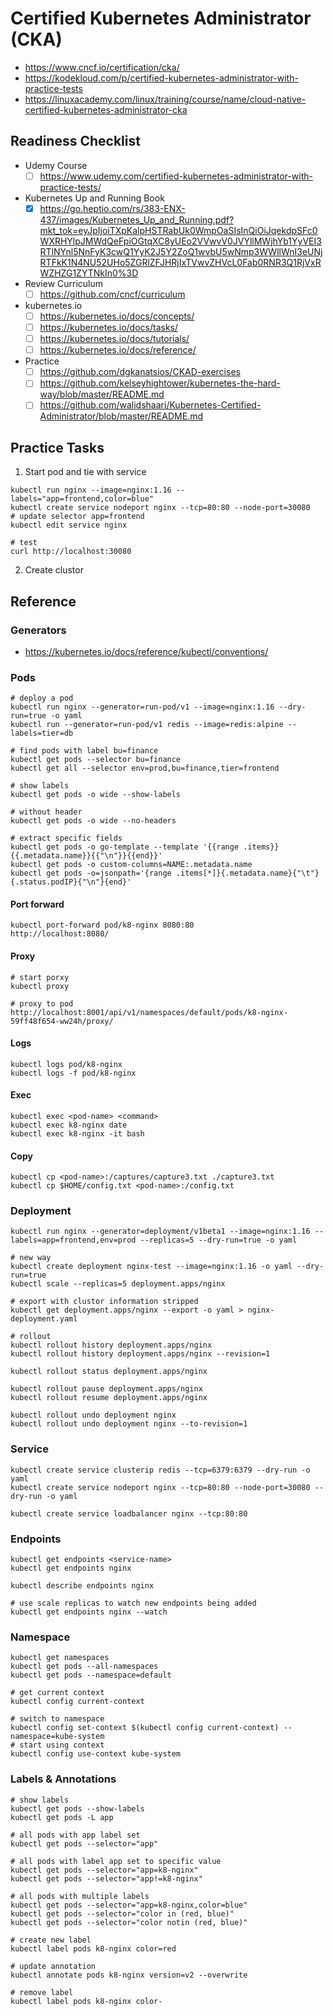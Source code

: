 # Certified Kubernetes Administrator (CKA)

* https://www.cncf.io/certification/cka/
* https://kodekloud.com/p/certified-kubernetes-administrator-with-practice-tests
* https://linuxacademy.com/linux/training/course/name/cloud-native-certified-kubernetes-administrator-cka

## Readiness Checklist
* Udemy Course
  * [ ] https://www.udemy.com/certified-kubernetes-administrator-with-practice-tests/
* Kubernetes Up and Running Book
  * [x] https://go.heptio.com/rs/383-ENX-437/images/Kubernetes_Up_and_Running.pdf?mkt_tok=eyJpIjoiTXpKalpHSTRabUk0WmpOaSIsInQiOiJqekdpSFc0WXRHYlpJMWdQeFpiOGtqXC8yUEo2VVwvV0JVYllMWjhYb1YyVEI3RTlNYnl5NnFyK3cwQ1YyK2J5Y2ZoQ1wvbU5wNmp3WWllWnI3eUNjRTFkK1N4NU52UHo5ZGRlZFJHRjIxTVwvZHVcL0Fab0RNR3Q1RjVxRWZHZG1ZYTNkIn0%3D
* Review Curriculum 
  * [ ] https://github.com/cncf/curriculum
* kubernetes.io
  * [ ] https://kubernetes.io/docs/concepts/
  * [ ] https://kubernetes.io/docs/tasks/
  * [ ] https://kubernetes.io/docs/tutorials/
  * [ ] https://kubernetes.io/docs/reference/
* Practice
  * [ ] https://github.com/dgkanatsios/CKAD-exercises
  * [ ] https://github.com/kelseyhightower/kubernetes-the-hard-way/blob/master/README.md
  * [ ] https://github.com/walidshaari/Kubernetes-Certified-Administrator/blob/master/README.md

## Practice Tasks
1. Start pod and tie with service
```
kubectl run nginx --image=nginx:1.16 --labels="app=frontend,color=blue"
kubectl create service nodeport nginx --tcp=80:80 --node-port=30080
# update selector app=frontend
kubectl edit service nginx

# test
curl http://localhost:30080
```
2. Create clustor

## Reference
### Generators
* https://kubernetes.io/docs/reference/kubectl/conventions/

### Pods
```
# deploy a pod
kubectl run nginx --generator=run-pod/v1 --image=nginx:1.16 --dry-run=true -o yaml
kubectl run --generator=run-pod/v1 redis --image=redis:alpine --labels=tier=db

# find pods with label bu=finance
kubectl get pods --selector bu=finance
kubectl get all --selector env=prod,bu=finance,tier=frontend

# show labels
kubectl get pods -o wide --show-labels

# without header
kubectl get pods -o wide --no-headers

# extract specific fields
kubectl get pods -o go-template --template '{{range .items}}{{.metadata.name}}{{"\n"}}{{end}}'
kubectl get pods -o custom-columns=NAME:.metadata.name
kubectl get pods -o=jsonpath='{range .items[*]}{.metadata.name}{"\t"}{.status.podIP}{"\n"}{end}'
```

#### Port forward
```
kubectl port-forward pod/k8-nginx 8080:80
http://localhost:8080/
```

#### Proxy
```
# start porxy
kubectl proxy

# proxy to pod
http://localhost:8001/api/v1/namespaces/default/pods/k8-nginx-59ff48f654-ww24h/proxy/
```

#### Logs
```
kubectl logs pod/k8-nginx
kubectl logs -f pod/k8-nginx
```

#### Exec
```
kubectl exec <pod-name> <command>
kubectl exec k8-nginx date
kubectl exec k8-nginx -it bash
```

#### Copy
```
kubectl cp <pod-name>:/captures/capture3.txt ./capture3.txt
kubectl cp $HOME/config.txt <pod-name>:/config.txt
```

### Deployment
```
kubectl run nginx --generator=deployment/v1beta1 --image=nginx:1.16 --labels=app=frontend,env=prod --replicas=5 --dry-run=true -o yaml

# new way
kubectl create deployment nginx-test --image=nginx:1.16 -o yaml --dry-run=true
kubectl scale --replicas=5 deployment.apps/nginx

# export with clustor information stripped
kubectl get deployment.apps/nginx --export -o yaml > nginx-deployment.yaml

# rollout
kubectl rollout history deployment.apps/nginx
kubectl rollout history deployment.apps/nginx --revision=1

kubectl rollout status deployment.apps/nginx

kubectl rollout pause deployment.apps/nginx
kubectl rollout resume deployment.apps/nginx

kubectl rollout undo deployment nginx
kubectl rollout undo deployment nginx --to-revision=1
```
### Service
```
kubectl create service clusterip redis --tcp=6379:6379 --dry-run -o yaml
kubectl create service nodeport nginx --tcp=80:80 --node-port=30080 --dry-run -o yaml

kubectl create service loadbalancer nginx --tcp:80:80
```

### Endpoints
```
kubectl get endpoints <service-name>
kubectl get endpoints nginx

kubectl describe endpoints nginx

# use scale replicas to watch new endpoints being added
kubectl get endpoints nginx --watch
```

### Namespace
```
kubectl get namespaces
kubectl get pods --all-namespaces
kubectl get pods --namespace=default

# get current context
kubectl config current-context

# switch to namespace
kubectl config set-context $(kubectl config current-context) --namespace=kube-system
# start using context
kubectl config use-context kube-system
```

### Labels & Annotations
```
# show labels
kubectl get pods --show-labels
kubectl get pods -L app

# all pods with app label set
kubectl get pods --selector="app"

# all pods with label app set to specific value
kubectl get pods --selector="app=k8-nginx"
kubectl get pods --selector="app!=k8-nginx"

# all pods with multiple labels
kubectl get pods --selector="app=k8-nginx,color=blue"
kubectl get pods --selector="color in (red, blue)"
kubectl get pods --selector="color notin (red, blue)"

# create new label
kubectl label pods k8-nginx color=red

# update annotation
kubectl annotate pods k8-nginx version=v2 --overwrite

# remove label
kubectl label pods k8-nginx color-
```